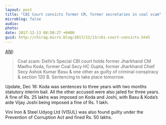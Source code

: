 ```yaml
---
layout: post
title: "CBI Court convicts former CM, former secretaries in coal scam"
microblog: false
audio: 
photo: 
date: 2017-12-13 08:58:27 +0400
guid: http://chirag.micro.blog/2017/12/13/cbi-court-convicts.html
---
```

<p><a href="https://twitter.com/ani/status/940803148490465282" target="_blank">ANI</a>:</p>
<blockquote>Coal scam: Delhi’s Special CBI court holds former Jharkhand CM Madhu Koda, former Coal Secy HC Gupta, former Jharkhand Chief Secy Ashok Kumar Basu &amp; one other as guilty of criminal conspiracy &amp; section 120 B. Sentencing to take place tomorrow.</blockquote>
<p>Update, Dec 16: Koda was sentences to three years with two months statutory interim bail. All the other accused were also jailed for three years. A fine of Rs. 25 lakhs was imposed on Koda and Joshi, with Basu &amp; Koda’s aide Vijay Joshi being imposed a fine of Rs. 1 lakh.</p>
<p>Vini Iron &amp; Steel Udyog Ltd (VISUL) was also found guilty under the Prevention of Corruption Act and fined Rs. 50 lakhs.</p>
